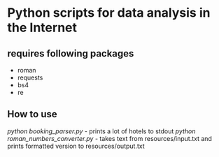 # Python scripts for data analysis in the Internet

## requires following packages

- roman
- requests
- bs4
- re

## How to use

_python booking_parser.py_ - prints a lot of hotels to stdout
_python roman_numbers_converter.py_ - takes text from resources/input.txt and prints formatted version to resources/output.txt
